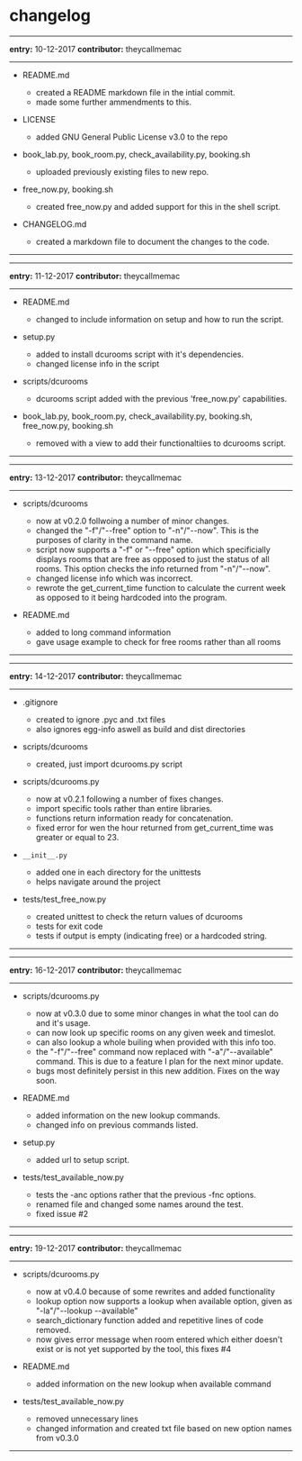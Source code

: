 # changelog

---

__entry:__ 10-12-2017
__contributor:__ theycallmemac

---

  - README.md
      - created a README markdown file in the intial commit.
      - made some further ammendments to this.

  - LICENSE
      - added GNU General Public License v3.0 to the repo

  - book_lab.py, book_room.py, check_availability.py, booking.sh
      - uploaded previously existing files to new repo.

  - free_now.py, booking.sh
    - created free_now.py and added support for this in the shell script.

  - CHANGELOG.md
    - created a markdown file to document the changes to the code.

---

---

__entry:__ 11-12-2017
__contributor:__ theycallmemac

---

  - README.md
      - changed to include information on setup and how to run the script.

  - setup.py
    - added to install dcurooms script with it's dependencies.
    - changed license info in the script

  - scripts/dcurooms
    - dcurooms script added with the previous 'free_now.py' capabilities.

  - book_lab.py, book_room.py, check_availability.py, booking.sh, free_now.py, booking.sh
    - removed with a view to add their functionaltiies to dcurooms script.

---

---

__entry:__ 13-12-2017
__contributor:__ theycallmemac

---

 
  - scripts/dcurooms
    - now at v0.2.0 follwoing a number of minor changes.
    - changed the "-f"/"--free" option to "-n"/"--now". This is the purposes of clarity in the command name.
    - script now supports a "-f" or "--free" option which specificially displays rooms that are free as opposed to just the status of all rooms. This option checks the info returned from "-n"/"--now".
    - changed license info which was incorrect.
    - rewrote the get_current_time function to calculate the current week as opposed to it being hardcoded into the program.


  - README.md
    - added to long command information
    - gave usage example to check for free rooms rather than all rooms

---

---

__entry:__ 14-12-2017
__contributor:__ theycallmemac

---
  - .gitignore
    - created to ignore .pyc and .txt files
    - also ignores egg-info aswell as build and dist directories

  - scripts/dcurooms
    - created, just import dcurooms.py script

  - scripts/dcurooms.py
    - now at v0.2.1 following a number of fixes changes.
    - import specific tools rather than entire libraries.
    - functions return information ready for concatenation.
    - fixed error for wen the hour returned from get_current_time was greater or equal to 23.

  - ```__init__.py```
    - added one in each directory for the unittests
    - helps navigate around the project
  - tests/test_free_now.py
    - created unittest to check the return values of dcurooms
    - tests for exit code
    - tests if output is empty (indicating free) or a hardcoded string.

---

---

__entry:__ 16-12-2017
__contributor:__ theycallmemac

---
  - scripts/dcurooms.py
    - now at v0.3.0 due to some minor changes in what the tool can do and it's usage.
    - can now look up specific rooms on any given week and timeslot. 
    - can also lookup a whole builing when provided with this info too.
    - the "-f"/"--free" command now replaced with "-a"/"--available" command. This is due to a feature I plan for the next minor update.
    - bugs most definitely persist in this new addition. Fixes on the way soon.

  - README.md
    - added information on the new lookup commands.
    - changed info on previous commands listed.
  
  - setup.py
    - added url to setup script.

  - tests/test_available_now.py
    - tests the -anc options rather that the previous -fnc options.
    - renamed file and changed some names around the test.
    - fixed issue #2
---

---

__entry:__ 19-12-2017
__contributor:__ theycallmemac

---
  - scripts/dcurooms.py
    - now at v0.4.0 because of some rewrites and added functionality
    - lookup option now supports a lookup when available option, given as "-la"/"--lookup --available"
    - search_dictionary function added and repetitive lines of code removed.
    - now gives error message when room entered which either doesn't exist or is not yet supported by the tool, this fixes #4

  - README.md
    - added information on the new lookup when available command
  
  - tests/test_available_now.py
    - removed unnecessary lines
    - changed information and created txt file based on new option names from v0.3.0
---

